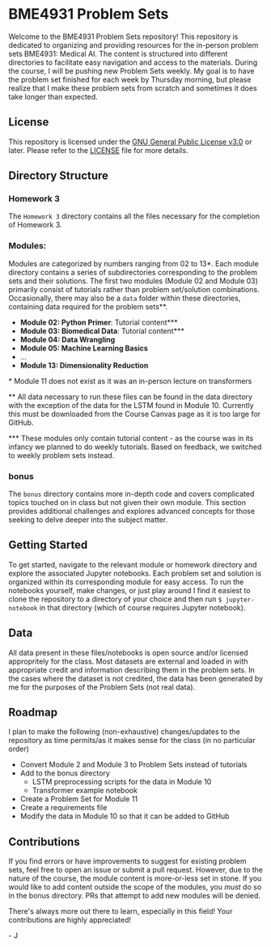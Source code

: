 # BME4931 Problem Sets

Welcome to the BME4931 Problem Sets repository! This repository is dedicated to organizing and providing resources for the in-person problem sets BME4931: Medical AI. The content is structured into different directories to facilitate easy navigation and access to the materials. During the course, I will be pushing new Problem Sets weekly. My goal is to have the problem set finished for each week by Thursday morning, but please realize that I make these problem sets from scratch and sometimes it does take longer than expected. 

## License

This repository is licensed under the [GNU General Public License v3.0](https://www.gnu.org/licenses/gpl-3.0.en.html) or later. Please refer to the [LICENSE](LICENSE) file for more details.

## Directory Structure

### Homework 3

The `Homework 3` directory contains all the files necessary for the completion of Homework 3.

### Modules:

Modules are categorized by numbers ranging from 02 to 13*. Each module directory contains a series of subdirectories corresponding to the problem sets and their solutions. The first two modules (Module 02 and Module 03) primarily consist of tutorials rather than problem set/solution combinations. Occasionally, there may also be a `data` folder within these directories, containing data required for the problem sets\*\*.

- **Module 02: Python Primer**: Tutorial content***
- **Module 03: Biomedical Data**: Tutorial content***
- **Module 04: Data Wrangling**
- **Module 05: Machine Learning Basics**
- ...
- **Module 13: Dimensionality Reduction**

\* Module 11 does not exist as it was an in-person lecture on transformers

\** All data necessary to run these files can be found in the data directory with the exception of the data for the LSTM found in Module 10. Currently this must be downloaded from the Course Canvas page as it is too large for GitHub.

\*** These modules only contain tutorial content - as the course was in its infancy we planned to do weekly tutorials. Based on feedback, we switched to weekly problem sets instead. 

### bonus

The `bonus` directory contains more in-depth code and covers complicated topics touched on in class but not given their own module. This section provides additional challenges and explores advanced concepts for those seeking to delve deeper into the subject matter.

## Getting Started

To get started, navigate to the relevant module or homework directory and explore the associated Jupyter notebooks. Each problem set and solution is organized within its corresponding module for easy access. To run the notebooks yourself, make changes, or just play around I find it easiest to clone the repository to a directory of your choice and then run `$ jupyter-notebook` in that directory (which of course requires Jupyter notebook).

## Data

All data present in these files/notebooks is open source and/or licensed appropritely for the class. Most datasets are external and loaded in with appropriate credit and information describing them in the problem sets. In the cases where the dataset is not credited, the data has been generated by me for the purposes of the Problem Sets (not real data). 

## Roadmap

I plan to make the following (non-exhaustive) changes/updates to the repository as time permits/as it makes sense for the class (in no particular order)
  - Convert Module 2 and Module 3 to Problem Sets instead of tutorials
  - Add to the bonus directory
    - LSTM preprocessing scripts for the data in Module 10
    - Transformer example notebook
  - Create a Problem Set for Module 11
  - Create a requirements file
  - Modify the data in Module 10 so that it can be added to GitHub

## Contributions

If you find errors or have improvements to suggest for existing problem sets, feel free to open an issue or submit a pull request. However, due to the nature of the course, the module content is more-or-less set in stone. If you would like to add content outside the scope of the modules, you *must* do so in the bonus directory. PRs that attempt to add new modules will be denied. 

There's always more out there to learn, especially in this field! Your contributions are highly appreciated! 

\- J 
